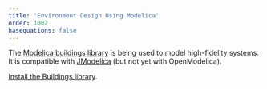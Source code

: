 ```yaml
---
title: 'Environment Design Using Modelica'
order: 1002
hasequations: false
---
```


The [Modelica buildings library][1] is being used to model high-fidelity systems. It is compatible with [JModelica][2] (but not yet with OpenModelica).

[Install the Buildings library][3].


[1]: https://simulationresearch.lbl.gov/modelica/index.html
[2]: https://www.modelon.com/products-services/open-source/
[3]: https://simulationresearch.lbl.gov/modelica/installLibrary.html
